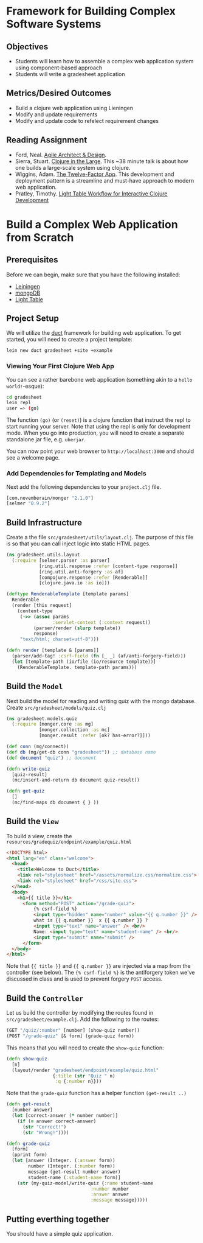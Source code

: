 # Framework for Building Complex Software Systems

## Objectives

* Students will learn how to assemble a complex web application system using component-based approach
* Students will write a gradesheet application

## Metrics/Desired Outcomes

* Build a clojure web application using Lieningen
* Modify and update requirements 
* Modify and update code to refelect requirement changes

## Reading Assignment

* Ford, Neal. [Agile Architect & Design](http://nealford.com/downloads/Agile_Architecture_and_Design(Neal_Ford).pdf).
* Sierra, Stuart. [Clojure in the Large](http://www.infoq.com/presentations/Clojure-Large-scale-patterns-techniques).  This ~38 minute talk is about how one builds a large-scale system using clojure.
* Wiggins, Adam. [The Twelve-Factor App](http://12factor.net/).  This development and deployment pattern is a streamline and must-have approach to modern web application.
* Pratley, Timothy. [Light Table Workflow for Interactive Clojure Development](https://www.safaribooksonline.com/blog/2013/09/11/light-table-workflow-for-interactive-clojure-development/)

# Build a Complex Web Application from Scratch

## Prerequisites

Before we can begin, make sure that you have the following installed:
* [Leiningen](http://leiningen.org)
* [mongoDB](http://https://www.mongodb.org/downloads#production)
* [Light Table](http://lighttable.com)

## Project Setup

We will utilize the [duct](https://github.com/weavejester/duct) framework for building web application.  To get started, you will need to create a project template:

```bash
lein new duct gradesheet +site +example
```

### Viewing Your First Clojure Web App

You can see a rather barebone web application (something akin to a `hello world!`-esque):
```bash
cd gradesheet
lein repl
user => (go)
```

The function `(go)` (or `(reset)`) is a clojure function that instruct the repl to start running your server.  Note that using the repl is only for development mode.  When you go into production, you will need to create a separate standalone jar file, e.g. `uberjar`.

You can now point your web browser to `http://localhost:3000` and should see a welcome page.

### Add Dependencies for Templating and Models

Next add the following dependencies to your `project.clj` file.
```clojure
[com.novemberain/monger "2.1.0"]
[selmer "0.9.2"]
```

## Build Infrastructure

Create a the file `src/gradesheet/utils/layout.clj`. The purpose of this file is so that you can call inject logic into static HTML pages.

```clojure
(ns gradesheet.utils.layout
  (:require [selmer.parser :as parser]
            [ring.util.response :refer [content-type response]]
            [ring.util.anti-forgery :as af]
            [compojure.response :refer [Renderable]]
            [clojure.java.io :as io]))

(deftype RenderableTemplate [template params]
  Renderable
  (render [this request]
    (content-type
     (->> (assoc params
                 :servlet-context (:context request))
          (parser/render (slurp template))
          response)
     "text/html; charset=utf-8")))

(defn render [template & [params]]
  (parser/add-tag! :csrf-field (fn [_ _] (af/anti-forgery-field)))
  (let [template-path (io/file (io/resource template))]
    (RenderableTemplate. template-path params)))
```

## Build the `Model`

Next build the model for reading and writing quiz with the mongo database.  Create `src/gradesheet/models/quiz.clj`

```clojure
(ns gradesheet.models.quiz
  (:require [monger.core :as mg]
            [monger.collection :as mc]
            [monger.result :refer [ok? has-error?]]))

(def conn (mg/connect))
(def db (mg/get-db conn "gradesheet")) ;; database name
(def document "quiz") ;; document

(defn write-quiz
  [quiz-result]
  (mc/insert-and-return db document quiz-result))

(defn get-quiz
  []
  (mc/find-maps db document { } ))
```

## Build the `View`

To build a view, create the `resources/gradequiz/endpoint/example/quiz.html`

```html
<!DOCTYPE html>
<html lang="en" class="welcome">
  <head>
    <title>Welcome to Duct</title>
    <link rel="stylesheet" href="/assets/normalize.css/normalize.css">
    <link rel="stylesheet" href="/css/site.css">
  </head>
  <body>
    <h1>{{ title }}</h1>
      <form method="POST" action="/grade-quiz">
          {% csrf-field %}
          <input type="hidden" name="number" value="{{ q.number }}" />
          what is {{ q.number }}  x {{ q.number }} ?
          <input type="text" name="answer" /> <br/>
          Name: <input type="text" name="student-name" /> <br/>
          <input type="submit" name="submit" />
      </form>
  </body>
</html>
```

Note that `{{ title }}` and `{{ q.number }}` are injected via a map from the controller (see below).  The `{% csrf-field %}` is the antiforgery token we've discussed in class and is used to prevent forgery `POST` access.

## Build the `Controller`

Let us build the controller by modifying the routes found in `src/gradesheet/example.clj`. Add the following to the routes:

```clojure
(GET "/quiz/:number" [number] (show-quiz number))
(POST "/grade-quiz" [& form] (grade-quiz form))
```

This means that you will need to create the `show-quiz` function:

```clojure
(defn show-quiz
  [n]
  (layout/render "gradesheet/endpoint/example/quiz.html"
                 {:title (str "Quiz " n)
                  :q {:number n}}))
```

Note that the `grade-quiz` function has a helper function `(get-result ..)` 

```clojure
(defn get-result
  [number answer]
  (let [correct-answer (* number number)]
    (if (= answer correct-answer)
      (str "Correct!")
      (str "Wrong!"))))

(defn grade-quiz
  [form]
  (pprint form)
  (let [answer (Integer. (:answer form))
        number (Integer. (:number form))
        message (get-result number answer)
        student-name (:student-name form)]
    (str (my-quiz-model/write-quiz {:name student-name
                               :number number
                               :answer answer
                               :message message}))))
```

## Putting everthing together

You should have a simple quiz application.
